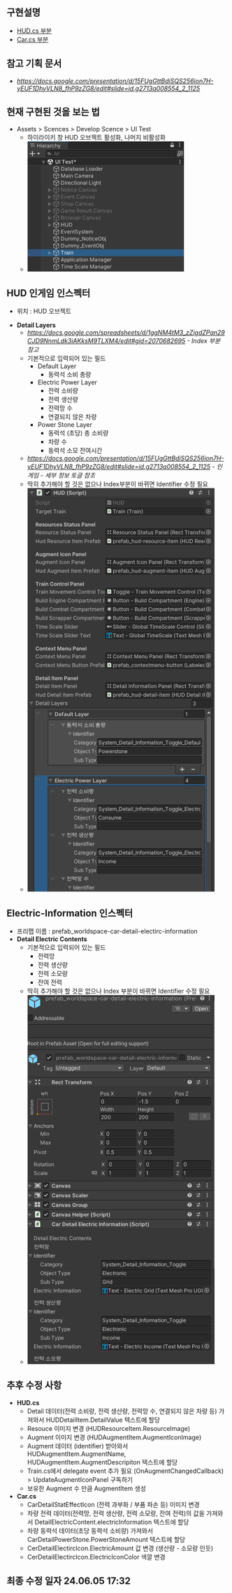## 구현설명
* [HUD.cs 부분](./implement/HUD.md)
* [Car.cs 부분](./implement/Car.md)
## 참고 기획 문서
* *https://docs.google.com/presentation/d/15FUgGttBdiSQS256ion7H-yEUF1DhyVLN8_fhP9zZG8/edit#slide=id.g2713a008554_2_1125*
## 현재 구현된 것을 보는 법
* Assets > Scences > Develop Scence > UI Test
	+ 하이라이키 창 HUD 오브젝트 활성화, 나머지 비활성화
	 + ![이미지 참조](./image/HUDObjectImage.png)
## HUD 인게임 인스펙터
+ 위치 : HUD 오브젝트
* **Detail Layers**
	+ *https://docs.google.com/spreadsheets/d/1ggNM4tM3_zZigdZPan29CJD9NnmLdk3iAKksM9TLXM4/edit#gid=2070682695 - Index 부분 참고*
	+ 기본적으로 입력되어 있는 필드
		+ Default Layer
			+ 동력석 소비 총량
		+ Electric Power Layer
			+ 전력 소비량
			+ 전력 생산량
			+ 전력망 수
			+ 연결되지 않은 차량
		+ Power Stone Layer
			+ 동력석 (초당) 총 소비량
			+ 차량 수
			+ 동력석 소모 잔여시간
	+ *https://docs.google.com/presentation/d/15FUgGttBdiSQS256ion7H-yEUF1DhyVLN8_fhP9zZG8/edit#slide=id.g2713a008554_2_1125 - 인 게임 - 세부 정보 토글 참조*
	+ 딱히 추가해야 할 것은 없으나 Index부분이 바뀌면 Identifier 수정 필요
	 + ![인스펙터창 참조](./image/DetailLayerImage.png)
## Electric-Information 인스펙터
* 프리팹 이름 : prefab_worldspace-car-detail-electirc-information
* **Detail Electric Contents**
	+ 기본적으로 입력되어 있는 필드
		+ 전력망
		+ 전력 생산량
		+ 전력 소모량
		+ 잔여 전력
	* 딱히 추가해야 할 것은 없으나 Index 부분이 바뀌면 Identifier 수정 필요
	 + ![이미지 참조](./image/DetailElectricContentImage.png)
## 추후 수정 사항
* **HUD.cs**
	+ Detail 데이터(전력 소비량, 전력 생산량, 전력망 수, 연결되지 않은 차량 등) 가져와서 HUDDetailItem.DetailValue 텍스트에 할당
	+ Resouce 이미지 변경 (HUDResourceItem.ResourceImage)
	+ Augment 이미지 변경 (HUDAugmentItem.AugmentIconImage)
	+ Augment 데이터 (identifier) 받아와서 HUDAugmentItem.AugmentName, HUDAugmentItem.AugmentDescripiton 텍스트에 할당
	+ Train.cs에서 delegate event 추가 필요 (OnAugmentChangedCallback) > UpdateAugmentIconPanel 구독하기
	+ 보유한 Augment 수 만큼 AugmentItem 생성
* **Car.cs**
	+ CarDetailStatEffectIcon (전력 과부화 / 부품 파손 등) 이미지 변경
	+ 차량 전력 데이터(전력망, 전력 생산량, 전력 소모량, 잔여 전력)의 값을 가져와서 DetailElectricContent.electricInformation 텍스트에 할당
	+ 차량 동력석 데이터(초당 동력석 소비량) 가져와서 CarDetailPowerStone.PowerStoneAmount 텍스트에 할당
	+ CerDetailElectircIcon.ElectricAmount 값 변경 (생산량 - 소모량 인듯)
	+ CerDetailElectircIcon.ElectricIconColor 색깔 변경
## 최종 수정 일자 24.06.05 17:32